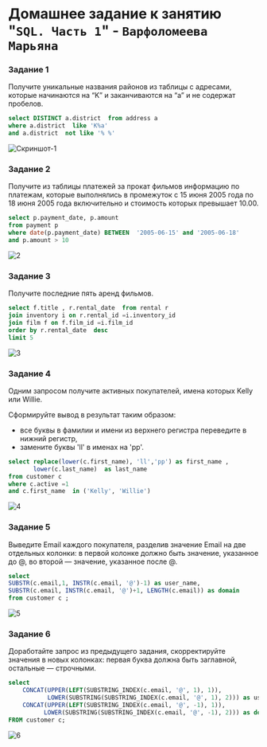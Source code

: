 # Домашнее задание к занятию "`SQL. Часть 1`" - `Варфоломеева Марьяна`


### Задание 1
Получите уникальные названия районов из таблицы с адресами, которые начинаются на “K” и заканчиваются на “a” и не содержат пробелов.

```SQL
select DISTINCT a.district  from address a 
where a.district  like 'K%a' 
and a.district  not like '% %'
```

![Скриншот-1](https://github.com/Maryana101/SQl-1-hw/tree/main/img/1_SQL.png)

### Задание 2
Получите из таблицы платежей за прокат фильмов информацию по платежам, которые выполнялись в промежуток с 15 июня 2005 года по 18 июня 2005 года включительно и стоимость которых превышает 10.00.

```SQL
select p.payment_date, p.amount 
from payment p 
where date(p.payment_date) BETWEEN  '2005-06-15' and '2005-06-18'
and p.amount > 10
```
![2](https://github.com/Maryana101/SQl-1-hw/tree/main/img/2_SQL.png)

### Задание 3
Получите последние пять аренд фильмов.

```SQL
select f.title , r.rental_date  from rental r 
join inventory i on r.rental_id =i.inventory_id 
join film f on f.film_id =i.film_id 
order by r.rental_date  desc
limit 5
```
![3](https://github.com/Maryana101/SQl-1-hw/tree/main/img/3_SQL.png)

### Задание 4
Одним запросом получите активных покупателей, имена которых Kelly или Willie.


Сформируйте вывод в результат таким образом:
- все буквы в фамилии и имени из верхнего регистра переведите в нижний регистр,
- замените буквы 'll' в именах на 'pp'.


```SQL
select replace(lower(c.first_name), 'll','pp') as first_name , 
	   lower(c.last_name)  as last_name
from customer c 
where c.active =1
and c.first_name  in ('Kelly', 'Willie')
```
![4](https://github.com/Maryana101/SQl-1-hw/tree/main/img/4_SQL.png)

### Задание 5
Выведите Email каждого покупателя, разделив значение Email на две отдельных колонки: в первой колонке должно быть значение, указанное до @, во второй — значение, указанное после @.

```SQL
select 
SUBSTR(c.email,1, INSTR(c.email, '@')-1) as user_name,
SUBSTR(c.email, INSTR(c.email, '@')+1, LENGTH(c.email)) as domain
from customer c ;
```
![5](https://github.com/Maryana101/SQl-1-hw/tree/main/img/5_SQL.png)

### Задание 6
Доработайте запрос из предыдущего задания, скорректируйте значения в новых колонках: первая буква должна быть заглавной, остальные — строчными.
```SQL
select 
    CONCAT(UPPER(LEFT(SUBSTRING_INDEX(c.email, '@', 1), 1)), 
           LOWER(SUBSTRING(SUBSTRING_INDEX(c.email, '@', 1), 2))) as user_name, 
    CONCAT(UPPER(LEFT(SUBSTRING_INDEX(c.email, '@', -1), 1)),
          LOWER(SUBSTRING(SUBSTRING_INDEX(c.email, '@', -1), 2))) as domain
FROM customer c;
```
![6](https://github.com/Maryana101/SQl-1-hw/tree/main/img/6_SQL.png)

